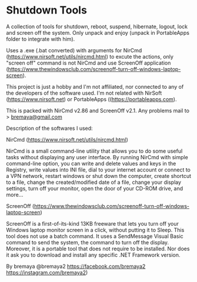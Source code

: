 # Shutdown Tools

A collection of tools for shutdown, reboot, suspend, hibernate, logout, lock and screen off the system. Only unpack and enjoy (unpack in PortableApps folder to integrate with him).

Uses a .exe (.bat converted) with arguments for NirCmd (https://www.nirsoft.net/utils/nircmd.html) to excute the actions, only "screen off" command is not NirCmd and use ScreenOff application (https://www.thewindowsclub.com/screenoff-turn-off-windows-laptop-screen).

This project is just a hobby and I'm not affiliated, nor connected to any of the developers of the software used. I'm not related with NirSoft (https://www.nirsoft.net) or PortableApps ((https://portableapps.com).

This is packed with NirCmd v2.86 and ScreenOff v2.1.
Any problems mail to > bremaya@gmail.com

Description of the softwares I used:

NirCmd (https://www.nirsoft.net/utils/nircmd.html)

NirCmd is a small command-line utility that allows you to do some useful tasks without displaying any user interface. By running NirCmd with simple command-line option, you can write and delete values and keys in the Registry, write values into INI file, dial to your internet account or connect to a VPN network, restart windows or shut down the computer, create shortcut to a file, change the created/modified date of a file, change your display settings, turn off your monitor, open the door of your CD-ROM drive, and more...

ScreenOff (https://www.thewindowsclub.com/screenoff-turn-off-windows-laptop-screen)

ScreenOff is a first-of-its-kind 13KB freeware that lets you turn off your Windows laptop monitor screen in a click, without putting it to Sleep. This tool does not use a batch command. It uses a SendMessage Visual Basic command to send the system, the command to turn off the display. Moreover, it is a portable tool that does not require to be installed. Nor does it ask you to download and install any specific .NET Framework version.

By bremaya
@bremaya2
https://facebook.com/bremaya2
https://instagram.com/bremaya2)
